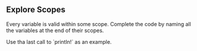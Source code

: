 ## Explore Scopes

Every variable is valid within some scope. Complete the code by naming all the
variables at the end of their scopes. 

<div class="hint">
Use tha last call to `println!` as an example.
</div>
